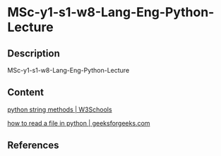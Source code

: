 # MSc-y1-s1-w8-Lang-Eng-Python-Lecture

## Description

MSc-y1-s1-w8-Lang-Eng-Python-Lecture

## Content

[python string methods | W3Schools](https://www.w3schools.com/python/python_ref_string.asp)

[how to read a file in python | geeksforgeeks.com](https://www.geeksforgeeks.org/how-to-read-from-a-file-in-python/)

## References


